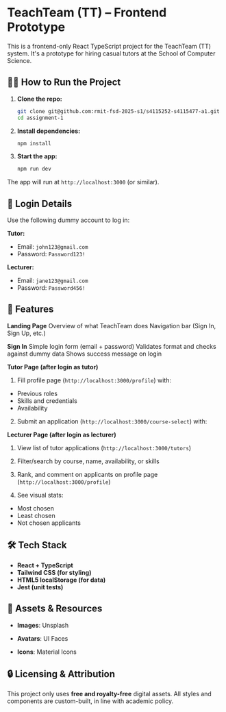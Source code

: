 # TeachTeam (TT) – Frontend Prototype

This is a frontend-only React TypeScript project for the TeachTeam (TT) system. It's a prototype for hiring casual tutors at the School of Computer Science.

## 👨‍🏫 How to Run the Project

1. **Clone the repo:**
   ```bash
   git clone git@github.com:rmit-fsd-2025-s1/s4115252-s4115477-a1.git
   cd assignment-1
   ```

2. **Install dependencies:**
   ```bash
   npm install
   ```

3. **Start the app:**
   ```bash
   npm run dev
   ```

The app will run at `http://localhost:3000` (or similar).

## 🔐 Login Details

Use the following dummy account to log in:

**Tutor:**
- Email: `john123@gmail.com`
- Password: `Password123!`

**Lecturer:**
- Email: `jane123@gmail.com`
- Password: `Password456!`

## 🧪 Features
**Landing Page**
Overview of what TeachTeam does
Navigation bar (Sign In, Sign Up, etc.)

**Sign In**
Simple login form (email + password)
Validates format and checks against dummy data
Shows success message on login

**Tutor Page (after login as tutor)**
1. Fill profile page (`http://localhost:3000/profile`) with:

- Previous roles
- Skills and credentials
- Availability

2. Submit an application (`http://localhost:3000/course-select`) with:


**Lecturer Page (after login as lecturer)**
1. View list of tutor applications (`http://localhost:3000/tutors`)

2. Filter/search by course, name, availability, or skills

3. Rank, and comment on applicants on profile page (`http://localhost:3000/profile`)

4. See visual stats:

- Most chosen
- Least chosen
- Not chosen applicants

## 🛠️ Tech Stack
- **React + TypeScript**
- **Tailwind CSS (for styling)**
- **HTML5 localStorage (for data)**
- **Jest (unit tests)**

## 🎨 Assets & Resources
- **Images**: Unsplash

- **Avatars**: UI Faces

- **Icons**: Material Icons

## 🔒 Licensing & Attribution
This project only uses **free and royalty-free** digital assets. All styles and components are custom-built, in line with academic policy.
